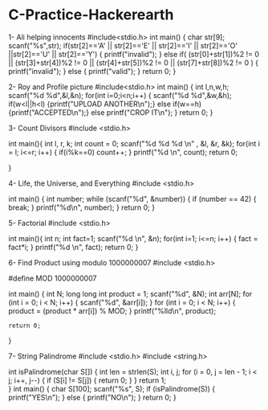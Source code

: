# C-Practice-Hackerearth

1- Ali helping innocents
#include<stdio.h>
int main()
{
	char str[9];
	scanf("%s",str);
	if(str[2]=='A' || str[2]=='E' || str[2]=='I' || str[2]=='O'  ||str[2]=='U' || str[2]=='Y') 
		{ printf("invalid");  }
	else if( (str[0]+str[1])%2 != 0 || (str[3]+str[4])%2 != 0 ||   (str[4]+str[5])%2 != 0  || (str[7]+str[8])%2 != 0  )
	{ printf("invalid"); }
	else
	{ printf("valid");  }
	return 0;
}


2- Roy and Profile picture
#include<stdio.h>
int main()
{
	int l,n,w,h;
	scanf("%d %d",&l,&n);
	for(int i=0;i<n;i++)
	{
		scanf("%d %d",&w,&h);
		if(w<l||h<l) {printf("UPLOAD ANOTHER\n");}
		else if(w==h) {printf("ACCEPTED\n");}
		else printf("CROP IT\n");
	}
	return 0;
}

3- Count Divisors
#include <stdio.h>

int main(){
	int l, r, k;
	int count = 0;
	scanf("%d %d %d \n" , &l, &r, &k);
	for(int i = l; i<=r; i++)
	 {
		if(i%k==0) count++;
	 }
	 printf("%d \n", count);
	 return 0;
	     
}

4- Life, the Universe, and Everything
#include <stdio.h>

int main() {
    int number;
    while (scanf("%d", &number)) {
        if (number == 42) {
            break;
        }
        printf("%d\n", number);
    }
    return 0;
}

5- Factorial
#include <stdio.h>

int main(){
	int n;
	int fact=1;
	scanf("%d \n", &n);
	for(int i=1; i<=n; i++)
	{
      fact = fact*i;
	}
	printf("%d \n", fact);
	return 0;
}

6- Find Product using modulo 1000000007
#include <stdio.h>

#define MOD 1000000007

int main() {
    int N;
    long long int product = 1;
    scanf("%d", &N);
    int arr[N];
    for (int i = 0; i < N; i++) {
        scanf("%d", &arr[i]);
    }
    for (int i = 0; i < N; i++) {
        product = (product * arr[i]) % MOD;
    }
    printf("%lld\n", product);

    return 0;
}

7- String Palindrome
#include <stdio.h>
#include <string.h>

int isPalindrome(char S[]) {
    int len = strlen(S);
    int i, j;
    for (i = 0, j = len - 1; i < j; i++, j--) {
        if (S[i] != S[j]) {
            return 0; 
        }
    }
    return 1;  
}
int main() {
    char S[100];
    scanf("%s", S);
    if (isPalindrome(S)) {
        printf("YES\n");
    } else {
        printf("NO\n");
    }
    return 0;
}
